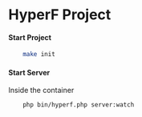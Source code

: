 # HyperF Project

#### Start Project

```bash
    make init
```

#### Start Server

Inside the container

```bash
    php bin/hyperf.php server:watch
```